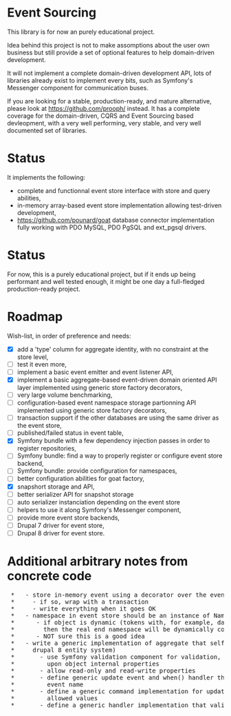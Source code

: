 # Event Sourcing

This library is for now an purely educational project.

Idea behind this project is not to make assomptions about the user own business
but still provide a set of optional features to help domain-driven development.

It will not implement a complete domain-driven development API, lots of libraries
already exist to implement every bits, such as Symfony's Messenger component for
communication buses.

If you are looking for a stable, production-ready, and mature alternative, please
look at https://github.com/prooph/ instead. It has a complete coverage for the
domain-driven, CQRS and Event Sourcing based devleopment, with a very well
performing, very stable, and very well documented set of libraries.


# Status

It implements the following:

 * complete and functionnal event store interface with store and query abilities,
 * in-memory array-based event store implementation allowing test-driven development,
 * https://github.com/pounard/goat database connector implementation fully working with
   PDO MySQL, PDO PgSQL and ext_pgsql drivers.


# Status

For now, this is a purely educational project, but if it ends up being performant
and well tested enough, it might be one day a full-fledged production-ready project.


# Roadmap

Wish-list, in order of preference and needs:

 * [x] add a 'type' column for aggregate identity, with no constraint at the store level,
 * [ ] test it even more,
 * [ ] implement a basic event emitter and event listener API,
 * [x] implement a basic aggregate-based event-driven domain oriented API layer implemented using generic store factory decorators,
 * [ ] very large volume benchmarking,
 * [ ] configuration-based event namespace storage partionning API implemented using generic store factory decorators,
 * [ ] transaction support if the other databases are using the same driver as the event store,
 * [ ] published/failed status in event table,
 * [x] Symfony bundle with a few dependency injection passes in order to register repositories,
 * [ ] Symfony bundle: find a way to properly register or configure event store backend,
 * [ ] Symfony bundle: provide configuration for namespaces,
 * [ ] better configuration abilities for goat factory,
 * [x] snapshort storage and API,
 * [ ] better serializer API for snapshot storage
 * [ ] auto serializer instanciation depending on the event store
 * [ ] helpers to use it along Symfony's Messenger component,
 * [ ] provide more event store backends,
 * [ ] Drupal 7 driver for event store,
 * [ ] Drupal 8 driver for event store.

# Additional arbitrary notes from concrete code

<pre>
 *   - store in-memory event using a decorator over the event store/event store factory
 *     - if so, wrap with a transaction
 *     - write everything when it goes OK
 *   - namespace in event store should be an instance of Namespace object
 *      - if object is dynamic (tokens with, for example, date or able to partition)
 *        then the real end namespace will be dynamically computed on each run
 *      - NOT sure this is a good idea
 *   - write a generic implementation of aggregate that self-defines it fields (such as
 *     drupal 8 entity system)
 *       - use Symfony validation component for validation, base dynamic field definition
 *         upon object internal properties
 *       - allow read-only and read-write properties
 *       - define generic update event and when() handler that supports it with a dynamic
 *         event name
 *       - define a generic command implementation for updates that check for
 *         allowed values
 *       - define a generic handler implementation that validates the allowed values
</pre>
